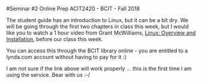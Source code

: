 #Seminar #2 Online Prep
ACIT2420 - BCIT - Fall 2018

The student guide has an introduction to Linux, but it can be a bit dry. 
We will be going through the first two
chapters in class this week, but I would like you to watch a 1 hour video 
from Grant McWilliams, 
[Linux: Overview and Installation](https://www.lynda.com/Linux-tutorials/Linux-Overview-Installation/514199-2.html?srchtrk=index%3a18%0alinktypeid%3a2%0aq%3acentos+7%0apage%3a1%0as%3arelevance%0asa%3atrue%0aproducttypeid%3a2),
before our class this week.

You can access this through the BCIT library online - you are entitled to a lynda.com account without having to pay for it :)

I am not sure if the link above will work properly ... this is the first time
I am using the service. Bear with us :-/

